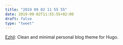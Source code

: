 ```yaml
---
title: "2019 09 02 11 55 55"
date: 2019-09-02T11:55:55+02:00
draft: false
type: "tweet"
---
```

[Ezhil](https://ezhil-hugo.netlify.com): Clean and minimal personal blog theme for Hugo.

